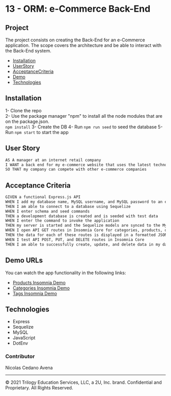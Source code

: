 # 13 - ORM: e-Commerce Back-End 

## Project

The project consists on creating the Back-End for an e-Commerce application. 
The scope covers the architecture and be able to interact with the Back-End system. 


- [Installation](#Installation)
- [UserStory](#UserStory)
- [AcceptanceCriteria](#AcceptanceCriteria)
- [Demo](#Demo)
- [Technologies](#Technologies)




## Installation  

1- Clone the repo  
2- Use the package manager "npm" to install all the node modules that are on the package.json.  
`npm install`
3- Create the DB
4- Run `npm run seed` to seed the database
5- Run `npm start` to start the app


## User Story

```md
AS A manager at an internet retail company
I WANT a back end for my e-commerce website that uses the latest technologies
SO THAT my company can compete with other e-commerce companies
```


## Acceptance Criteria

```md
GIVEN a functional Express.js API
WHEN I add my database name, MySQL username, and MySQL password to an environment variable file
THEN I am able to connect to a database using Sequelize
WHEN I enter schema and seed commands
THEN a development database is created and is seeded with test data
WHEN I enter the command to invoke the application
THEN my server is started and the Sequelize models are synced to the MySQL database
WHEN I open API GET routes in Insomnia Core for categories, products, or tags
THEN the data for each of these routes is displayed in a formatted JSON
WHEN I test API POST, PUT, and DELETE routes in Insomnia Core
THEN I am able to successfully create, update, and delete data in my database
```




## Demo URLs 


You can watch the app functionality in the following links:  
- <a href="https://drive.google.com/file/d/1hAZTjxZxFGTTea_mXW4IzR-72Ae5uGYi/view?usp=sharing" target="_blank">Products Insomnia Demo </a>
- <a href="https://drive.google.com/file/d/1DErOXrtmsmetnOA877JNAz5jiQgNG2Zk/view?usp=sharing" target="_blank">Categories Insomnia Demo </a>
- <a href="https://drive.google.com/file/d/1yvZHrGEwUgCwNJFUAd4sfDr0900WA0xh/view?usp=sharing" target="_blank">Tags Insomnia Demo</a>




## Technologies

- Express
- Sequelize
- MySQL
- JavaScript
- DotEnv




### Contributor


Nicolas Cedano Avena
- - -
© 2021 Trilogy Education Services, LLC, a 2U, Inc. brand. Confidential and Proprietary. All Rights Reserved.